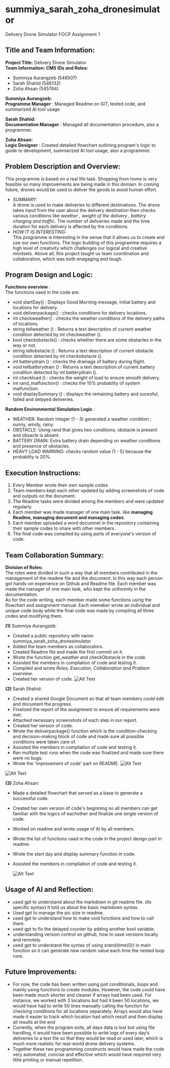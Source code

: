 # summiya_sarah_zoha_dronesimulator
Delivery Drone Simulator FOCP Assignment 1 

## Title and Team Information:
**Project Title:** Delivery Drone Simulator  
**Team Information: CMS IDs and Roles:**  
  - Summiya Aurangzeb (546507)  
  - Sarah Shahid (546132)  
  - Zoha Ahsan (545764)

  **Summiya Aurangzeb:**  
                  **Programme Manager** :  Managed Readme on GIT, tested code, and summarized AI tool usage.   
                   

  **Sarah Shahid:**  
                 **Documentation Manager** : Managed all documentation procedure, also a programmer.  

                 
  **Zoha Ahsan:**    
                  **Logic Designer** : Created detailed flowchart outlining program's logic to guide to development, summarized AI tool usage, also a programmer.  
                        
                      
## Problem Description and Overview:
This programme is based on a real life task. Shopping from home is very feasible so many improvements are being made in this domain.
In coming future, drones would be used to deliver the goods to avoid human effort.  
- *SUMMARY:*  
A drone is used to make deliveries to different destinations. The drone takes input from the user about the delivery destination then checks various conditions like *weather , weight of the delivery , battery charging and traffic*. The number of deliveries made and the time duration for each delivery is affected by the conditions.   
- *HOW IT IS INTERESTING:*  
This programme is interesting in the sense that it allows us to create and use our own functions. The logic building of this programme requires a high level of creativity which challenges our logical and creative mindsets. Above all, this project taught us team coordination and collaboration, which was both enagaging and tough.   

## Program Design and Logic:  
**Functions overview** :  
The functions used in the code are:
- void startDay() : Displays Good Morning message, initial battery and locations for delivery.
- void deliverpackage() : checks conditions for delivery locations.
- int checkweather() : checks the weather conditions of the delivery paths of locations.
- string tellweather () : Returns a text description of current weather condition detected by int checkweather ().
- bool checkobstacle() : checks whether there are some obstacles in the way or not.
- string tellobstacle () : Returns a text description of current obstacle condition detected by int checkobstacle ().
- int batterydrain () : checks the drainage of battery during flight.
- void tellbatterydrain () : Returns a text description of current battery condition detected by int batterydrain ().
- int checkload () : checks the weight of load to ensure smooth delivery.
- int rand_malfunction() : checks the 10% probablity of system malfunction.
- void displaySummary () : displays the remaining battery and sucesful, failed and delayed deliveries.

**Random Environmental Simulation Logic** :
- WEATHER: Random integer (1 - 3) generated a weather condition ; sunny, windy, rainy.
- OBSTACLE: Using rand that gives two conditions; obstacle is present and obsacle is absent.
- BATTERY DRAIN: Extra battery drain depending on weather conditions and presence of obstacles. 
- HEAVY LOAD WARNING: checks random value (1 - 5) because the probablity is 20%.
## Execution Instructions:  
1) Every Member wrote their own sample codes.
2) Team members kept each other updated by adding screenshots of code and outputs on the document.
3) The Readme tasks were divided among the members and were updated regularly.
4) Each member was made manager of one main task. like **managing Readme, managing document and managing codes**.
5) Each member uploaded a word documnet in the repository containing their sample codes to share with other members.
6) The final code was compiled by using parts of everyone's version of code.

## Team Collaboration Summary:  
**Division of Roles:**  
The roles were divided in such a way that all members contributed in the management of the readme file and the document. In this way each person got hands-on experience on Github and Readme file. Each member was made the manager of one main task, who kept the uniformity in the documentation.  
As for the code writing, each member made some functions using the flowchart and assignment manual. Each memeber wrote an individual and unique code body while the final code was made by compiling all three codes and modifying them.  

**(1)** Summiya Aurangzeb:  
- Created a public repository with name: summiya_sarah_zoha_dronesimulator
- Added the team members as collaborators.
- Created Readme file and made the first commit on it.
- Wrote the function get_weather and checkObstacle in the code.
- Assisted the members in compliation of code and testing it.
- Compiled and wrote *Roles, Execution, Collaboration and Problem overview*.
- Created her version of code.
 ![Alt Text](https://github.com/summiyabese25seecs/summiya_sarah_zoha_dronesimulator/blob/main/Screenshot%202025-10-24%20011020.png?raw=true)
 
  
**(2)** Sarah Shahid:  
- Created a shared Google Document so that all team members could edit and document the progress.
- Finalized the report of the assignment to ensure all requirements were met.
- Attached necessary screenshots of each step in our report.
- Created her version of code.
- Wrote the deliverpackage() function which is the condition-checking and decision-making block of code and made sure all possible conditions were taken care of.
- Assisted the members in compliation of code and testing it.
- Ran multiple test runs when the code was finalized and made sure there were no bugs.
- Wrote the 'improvement of code' part on README.
   ![Alt Text](https://raw.githubusercontent.com/summiyabese25seecs/summiya_sarah_zoha_dronesimulator/83518ced18da51cccb5de0c0ad37048b13b293b1/Screenshot%202025-10-24%20011312.png)
  
 ![Alt Text](https://raw.githubusercontent.com/summiyabese25seecs/summiya_sarah_zoha_dronesimulator/83518ced18da51cccb5de0c0ad37048b13b293b1/Screenshot%202025-10-24%20011239.png) 

**(3)** Zoha Ahsan:  
- Made a detailed flowchart that served as a base to generate a successful code.
- Created her own version of code's beginning so all members can get familiar with the logics of eachother and finalize one single version of code.
- Worked on readme and wrote usage of AI by all members.
- Wrote the list of functions used in the code in the project design part in readme.
- Wrote the start day and display summary function in code.
- Assisted the members in compliation of code and testing it.

  ![Alt Text](https://raw.githubusercontent.com/summiyabese25seecs/summiya_sarah_zoha_dronesimulator/83518ced18da51cccb5de0c0ad37048b13b293b1/Screenshot%202025-10-24%20011213.png)

## Usage of AI and Reflection:
- used gpt to understand about the markdown in git readme file. (its specific syntax) It told us about the basic  markdown syntax.
- Used gpt to manage the pic size in readme.
- used gpt to understand how to make void functions and how to call them.
- used gpt to fix the delayed counter by adding another bool variable.
- understanding version control on github, how to save versions locally and remotely.
- used gpt to understand the syntax of using srand(time(0)) in main function so it can generate new random value each time the nested loop runs.

## Future Improvements:  
 - For now, the code has been written using just conditionals, loops and mainly using functions to create modules. However, the code could have been made much shorter and cleaner if arrays had been used. For instance, we worked with 3 locations but had it been 50 locations, we would have had to write 50 lines manually calling the function for checking conditions for all locations separately. Arrays would also have made it easier to track which location had which result and then display all results at the end
 - Currently, when the program exits, all days data is lost but using file handling, it would have been possible to write logs of every day’s deliveries to a text file so that they would be read or used later, which is much more realistic for real-world drone delivery systems.
 - Together these two programming constructs would have made the code very automated, concise and effective which would have required very little printing or manual repetition.





                         
                    
                  





